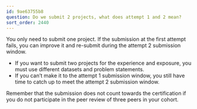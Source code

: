 ```yaml
---
id: 9ae63755b8
question: Do we submit 2 projects, what does attempt 1 and 2 mean?
sort_order: 2440
---
```


You only need to submit one project. If the submission at the first attempt fails, you can improve it and re-submit during the attempt 2 submission window.

- If you want to submit two projects for the experience and exposure, you must use different datasets and problem statements.
- If you can’t make it to the attempt 1 submission window, you still have time to catch up to meet the attempt 2 submission window.

Remember that the submission does not count towards the certification if you do not participate in the peer review of three peers in your cohort.